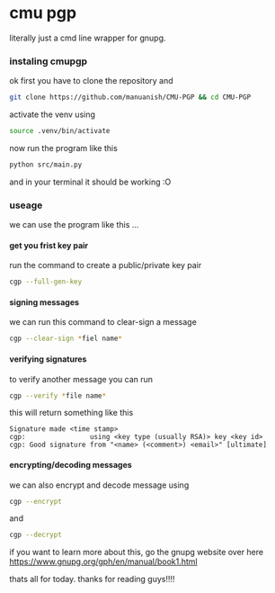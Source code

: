 # **cmu pgp**

literally just a cmd line wrapper for gnupg.


### instaling cmupgp

ok first you have to clone the repository and
```sh
git clone https://github.com/manuanish/CMU-PGP && cd CMU-PGP
```

activate the venv using

```sh
source .venv/bin/activate
```

now run the program like this

```sh
python src/main.py
```

and in your terminal it should be working :O


### useage
we can use the program like this ...

#### get you frist key pair
run the command to create a public/private key pair
```sh
cgp --full-gen-key
```

#### signing messages
we can run this command to clear-sign a message
```sh
cgp --clear-sign *fiel name*
```

#### verifying signatures
to verify another message you can run
```sh
cgp --verify *file name*
```
this will return something like this

```
Signature made <time stamp>
cgp:                using <key type (usually RSA)> key <key id>
cgp: Good signature from "<name> (<comment>) <email>" [ultimate]
```

#### encrypting/decoding messages
we can also encrypt and decode message using

```sh
cgp --encrypt
```

and

```sh
cgp --decrypt
```

if you want to learn more about this, go the gnupg website over here https://www.gnupg.org/gph/en/manual/book1.html

thats all for today. thanks for reading guys!!!!
